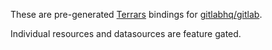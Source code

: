 These are pre-generated [Terrars](https://github.com/andrewbaxter/terrars) bindings for [gitlabhq/gitlab](https://gitlab.com/gitlab-org/terraform-provider-gitlab).

Individual resources and datasources are feature gated.
